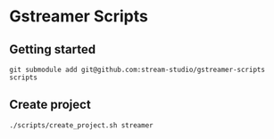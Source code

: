 # Gstreamer Scripts

## Getting started
```
git submodule add git@github.com:stream-studio/gstreamer-scripts scripts
```

## Create project
```
./scripts/create_project.sh streamer
```

